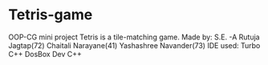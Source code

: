 # Tetris-game
OOP-CG mini project
Tetris is a tile-matching game.
Made by: S.E. -A
         Rutuja Jagtap(72)
         Chaitali Narayane(41)
         Yashashree Navander(73)
IDE used: Turbo C++
          DosBox
          Dev C++
          
          
         
